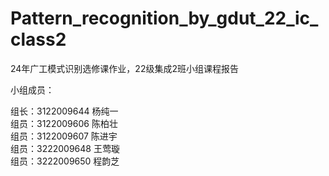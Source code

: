 # Pattern_recognition_by_gdut_22_ic_class2 
24年广工模式识别选修课作业，22级集成2班小组课程报告 

小组成员： 

组长：3122009644 杨纯一  
组员：3122009606 陈柏壮  
组员：3122009607 陈进宇  
组员：3222009648 王莺璇  
组员：3222009650 程韵芝  
